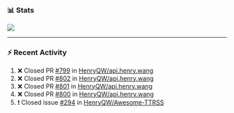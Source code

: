 ### :bar_chart: Stats

<a href="#">
  <img align="center" src="https://github-readme-stats.vercel.app/api?username=henryqw&count_private=true&show_icons=true" />
</a>
<!-- <a href="#">
  <img align="center" src="https://github-readme-stats-git-master.henryqw.vercel.app/api/top-langs/?username=HenryQW&layout=compact" />
</a> -->

---

### :zap: Recent Activity

<!--START_SECTION:activity-->

1. ❌ Closed PR [#799](https://github.com/HenryQW/api.henry.wang/pull/799) in [HenryQW/api.henry.wang](https://github.com/HenryQW/api.henry.wang)
2. ❌ Closed PR [#802](https://github.com/HenryQW/api.henry.wang/pull/802) in [HenryQW/api.henry.wang](https://github.com/HenryQW/api.henry.wang)
3. ❌ Closed PR [#801](https://github.com/HenryQW/api.henry.wang/pull/801) in [HenryQW/api.henry.wang](https://github.com/HenryQW/api.henry.wang)
4. ❌ Closed PR [#800](https://github.com/HenryQW/api.henry.wang/pull/800) in [HenryQW/api.henry.wang](https://github.com/HenryQW/api.henry.wang)
5. ❗️ Closed issue [#294](https://github.com/HenryQW/Awesome-TTRSS/issues/294) in [HenryQW/Awesome-TTRSS](https://github.com/HenryQW/Awesome-TTRSS)
<!--END_SECTION:activity-->
